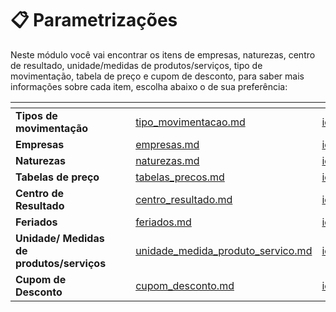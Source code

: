 # 📋 Parametrizações

Neste módulo você vai encontrar os itens de empresas, naturezas, centro de resultado, unidade/medidas de produtos/serviços, tipo de movimentação, tabela de preço e cupom de desconto, para saber mais informações sobre cada item, escolha abaixo o de sua preferência:

<table data-view="cards">
    <thead>
        <tr>
            <th></th>
            <th></th>
            <th></th>
            <th data-hidden data-card-target data-type="content-ref"></th>
            <th data-hidden data-card-cover data-type="files"></th>
        </tr>
    </thead>
        <tbody>
            <tr>
                <td>
                    <strong>Tipos de movimentação</strong>
                </td>
                <td></td>
                <td></td>
                <td>
                    <a href="/erp-v2/funcionalidades/parametrizacoes/tipo_movimentacao.md">tipo_movimentacao.md</a>
                </td>
                <td>
                    <a href="/erp-v2/assets/funcionalidades/icon_movimentacao.png">icon_movimentacao.png</a>
                </td>
            </tr>
            <tr>
                <td>
                    <strong>Empresas</strong>
                </td>
                <td></td>
                <td></td>
                <td>
                    <a href="/erp-v2/funcionalidades/parametrizacoes/empresas.md">empresas.md</a>
                </td>
                <td>
                    <a href="/erp-v2/assets/funcionalidades/icon_empresas.png">icon_empresas.png</a>
                </td>
            </tr>
            <tr>
                <td>
                    <strong>Naturezas</strong>
                </td>
                <td></td>
                <td></td>
                <td>
                    <a href="/erp-v2/funcionalidades/parametrizacoes/naturezas.md">naturezas.md</a>
                </td>
                <td>
                    <a href="/erp-v2/assets/funcionalidades/icon_naturezas.png">icon_naturezas.png</a>
                </td>
            </tr>
            <tr>
                <td>
                    <strong>Tabelas de preço</strong>
                </td>
                <td></td>
                <td></td>
                <td>
                    <a href="/erp-v2/funcionalidades/parametrizacoes/tabelas_precos.md">tabelas_precos.md</a>
                </td>
                <td>
                    <a href="/erp-v2/assets/funcionalidades/icon_tabelas.png">icon_tabelas.png</a>
                </td>
            </tr>
            <tr>
                <td>
                    <strong>Centro de Resultado</strong>
                </td>
                <td></td>
                <td></td>
                <td>
                    <a href="/erp-v2/funcionalidades/parametrizacoes/centro_resultado.md">centro_resultado.md</a>
                </td>
                <td>
                    <a href="/erp-v2/assets/funcionalidades/icon_comercial.png">icon_comercial.png</a>
                </td>
            </tr>
            <tr>
                <td>
                    <strong>Feriados</strong>
                </td>
                <td></td>
                <td></td>
                <td>
                    <a href="/erp-v2/funcionalidades/parametrizacoes/feriados.md">feriados.md</a>
                </td>
                <td>
                    <a href="/erp-v2/assets/funcionalidades/icon_feriados.png">icon_feriados.png</a>
                </td>
            </tr>
            <tr>
                <td>
                    <strong>Unidade/ Medidas de produtos/serviços</strong>
                </td>
                <td></td>
                <td></td>
                <td>
                    <a href="/erp-v2/funcionalidades/parametrizacoes/unidade_medida_produto_servico.md">unidade_medida_produto_servico.md</a>
                </td>
                <td>
                    <a href="/erp-v2/assets/funcionalidades/icon_regua.png">icon_regua.png</a>
                </td>
            </tr>
            <tr>
                <td>
                    <strong>Cupom de Desconto</strong>
                </td>
                <td></td>
                <td></td>
                <td>
                    <a href="/erp-v2/funcionalidades/parametrizacoes/cupom_desconto.md">cupom_desconto.md</a>
                </td>
                <td>
                    <a href="/erp-v2/assets/funcionalidades/icon_voucherss.png">icon_voucherss.png</a>
                </td>
            </tr>
        </tbody>
</table>